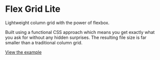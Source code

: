 # Flex Grid Lite
Lightweight column grid with the power of flexbox.

Built using a functional CSS approach which means you get exactly what you ask for without any hidden surprises. The resulting file size is far smaller than a traditional column grid.

[View the example](https://flexgridlite.elliotdahl.com/)
